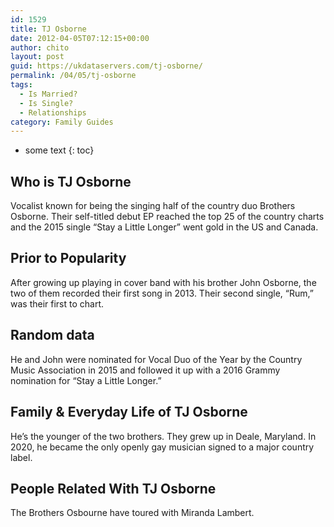 ```yaml
---
id: 1529
title: TJ Osborne
date: 2012-04-05T07:12:15+00:00
author: chito
layout: post
guid: https://ukdataservers.com/tj-osborne/
permalink: /04/05/tj-osborne
tags:
  - Is Married?
  - Is Single?
  - Relationships
category: Family Guides
---
```


* some text
{: toc}
          
          
## Who is  TJ Osborne
                  
                  
                  
Vocalist known for being the singing half of the country duo Brothers Osborne. Their self-titled debut EP reached the top 25 of the country charts and the 2015 single &#8220;Stay a Little Longer&#8221; went gold in the US and Canada.
                  
                
                
                
## Prior to Popularity 
                  
                  
                  
After growing up playing in cover band with his brother John Osborne, the two of them recorded their first song in 2013. Their second single, &#8220;Rum,&#8221; was their first to chart.
                  
                
                
                
## Random data 
                  
                  
                  
He and John were nominated for Vocal Duo of the Year by the Country Music Association in 2015 and followed it up with a 2016 Grammy nomination for &#8220;Stay a Little Longer.&#8221;
                  
                
                
                
## Family & Everyday Life of TJ Osborne
                  
                  
                  
He&#8217;s the younger of the two brothers. They grew up in Deale, Maryland. In 2020, he became the only openly gay musician signed to a major country label.
                  
                
                
                
## People Related With  TJ Osborne
                  
                  
                  
The Brothers Osbourne have toured with Miranda Lambert.
                  
                
              
            
          
          
          
    
    
  
